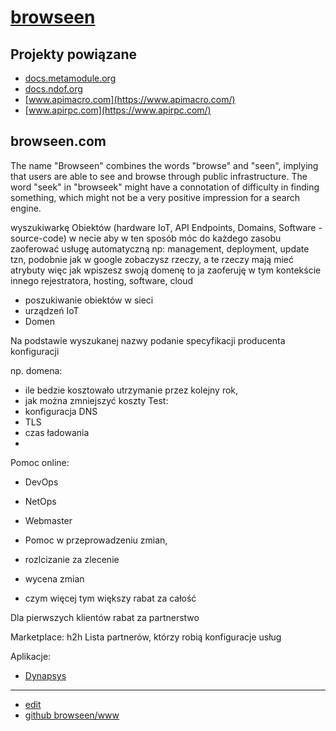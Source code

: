 # [browseen](http://browseen.com/)


## Projekty powiązane 
+ [docs.metamodule.org](https://docs.metamodule.org/)
+ [docs.ndof.org](https://docs.ndof.org/)
+ [www.apimacro.com](https://www.apimacro.com/)
+ [www.apirpc.com](https://www.apirpc.com/)



## browseen.com

The name "Browseen" combines the words "browse" and "seen", implying that users are able to see and browse through public infrastructure.
The word "seek" in "browseek" might have a connotation of difficulty in finding something, which might not be a very positive impression for a search engine. 

wyszukiwarkę Obiektów (hardware IoT, API Endpoints, Domains, Software - source-code) w necie 
aby w ten sposób móc do każdego zasobu zaoferować usługę automatyczną
np: management, deployment, update
tzn, podobnie jak w google zobaczysz rzeczy, a te rzeczy mają mieć atrybuty
więc jak wpiszesz swoją domenę
to ja zaoferuję w  tym kontekście innego rejestratora, hosting, software, cloud

+ poszukiwanie obiektów w sieci
+ urządzeń IoT
+ Domen

Na podstawie wyszukanej nazwy podanie specyfikacji
producenta
konfiguracji

np. domena:
+ ile bedzie kosztowało utrzymanie przez kolejny rok,
+ jak można zmniejszyć koszty
Test:
+ konfiguracja DNS
+ TLS
+ czas ładowania
+ 


Pomoc online:
+ DevOps
+ NetOps
+ Webmaster

+ Pomoc w przeprowadzeniu zmian,
+ rozlcizanie za zlecenie
+ wycena zmian
+ czym więcej tym większy rabat za całość


Dla pierwszych klientów rabat za partnerstwo


Marketplace: h2h
Lista partnerów, którzy robią konfiguracje usług


Aplikacje:
+ [Dynapsys](http://dynapsys.com/)






---

+ [edit](https://github.com/browseen/www/edit/main/README.md)
+ [github browseen/www](https://github.com/browseen/www)
